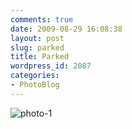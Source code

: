 ```yaml
---
comments: true
date: 2009-08-29 16:08:38
layout: post
slug: parked
title: Parked
wordpress_id: 2087
categories:
- PhotoBlog
---
```


![photo-1](http://ryanfitzer.com/main/wp-content/uploads/2009/08/photo-1.jpg)
